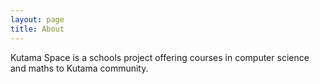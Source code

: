 ```yaml
---
layout: page
title: About
---
```

Kutama Space is a schools project offering courses in computer science and maths to Kutama community.

